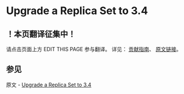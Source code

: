# Upgrade a Replica Set to 3.4

## ！本页翻译征集中！

请点击页面上方 EDIT THIS PAGE 参与翻译。
详见：
[贡献指南]( https://github.com/JinMuInfo/MongoDB-Manual-zh/blob/master/CONTRIBUTING.md )、
[原文链接](  https://docs.mongodb.com/manual/release-notes/3.4-upgrade-replica-set/  )。

## 参见

原文 - [Upgrade a Replica Set to 3.4]( https://docs.mongodb.com/manual/release-notes/3.4-upgrade-replica-set/ )


